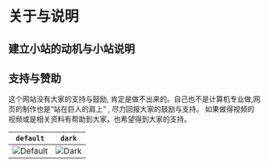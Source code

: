 # 关于与说明

## 建立小站的动机与小站说明

## 支持与赞助

这个网站没有大家的支持与鼓励, 肯定是做不出来的。自己也不是计算机专业做,网页的制作也是“站在巨人的肩上” , 尽力回报大家的鼓励与支持。 如果做得视频的视频或是相关资料有帮助到大家，也希望得到大家的支持。


| `default` | `dark` | 
| --- |  --- | 
| ![Default](https://raw.githubusercontent.com/kitian616/jekyll-TeXt-theme/master/screenshots/skins_default.jpg) | ![Dark](https://raw.githubusercontent.com/kitian616/jekyll-TeXt-theme/master/screenshots/skins_dark.jpg) | 

